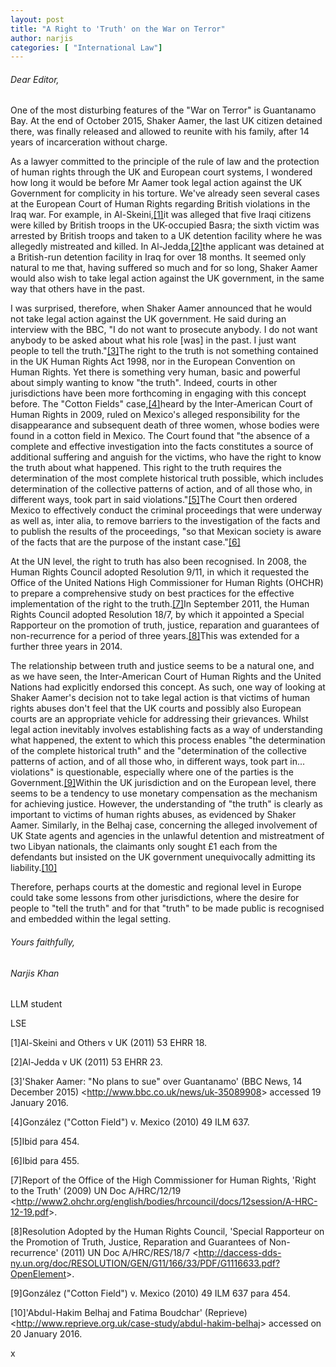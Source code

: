 ```yaml
---
layout: post
title: "A Right to 'Truth' on the War on Terror"
author: narjis
categories: [ "International Law"]
---
```


###### Dear Editor,

One of the most disturbing features of the "War on Terror" is Guantanamo Bay. At the end of October 2015, Shaker Aamer, the last UK citizen detained there, was finally released and allowed to reunite with his family, after 14 years of incarceration without charge.

As a lawyer committed to the principle of the rule of law and the protection of human rights through the UK and European court systems, I wondered how long it would be before Mr Aamer took legal action against the UK Government for complicity in his torture. We've already seen several cases at the European Court of Human Rights regarding British violations in the Iraq war. For example, in Al-Skeini,[[1]](https://www.lselawreview.com/blank-ebhtd)it was alleged that five Iraqi citizens were killed by British troops in the UK-occupied Basra; the sixth victim was arrested by British troops and taken to a UK detention facility where he was allegedly mistreated and killed. In Al-Jedda,[[2]](https://www.lselawreview.com/blank-ebhtd)the applicant was detained at a British-run detention facility in Iraq for over 18 months. It seemed only natural to me that, having suffered so much and for so long, Shaker Aamer would also wish to take legal action against the UK government, in the same way that others have in the past.

I was surprised, therefore, when Shaker Aamer announced that he would not take legal action against the UK government. He said during an interview with the BBC, "I do not want to prosecute anybody. I do not want anybody to be asked about what his role [was] in the past. I just want people to tell the truth."[[3]](https://www.lselawreview.com/blank-ebhtd)The right to the truth is not something contained in the UK Human Rights Act 1998, nor in the European Convention on Human Rights. Yet there is something very human, basic and powerful about simply wanting to know "the truth". Indeed, courts in other jurisdictions have been more forthcoming in engaging with this concept before. The "Cotton Fields" case,[[4]](https://www.lselawreview.com/blank-ebhtd)heard by the Inter-American Court of Human Rights in 2009, ruled on Mexico's alleged responsibility for the disappearance and subsequent death of three women, whose bodies were found in a cotton field in Mexico. The Court found that "the absence of a complete and effective investigation into the facts constitutes a source of additional suffering and anguish for the victims, who have the right to know the truth about what happened. This right to the truth requires the determination of the most complete historical truth possible, which includes determination of the collective patterns of action, and of all those who, in different ways, took part in said violations."[[5]](https://www.lselawreview.com/blank-ebhtd)The Court then ordered Mexico to effectively conduct the criminal proceedings that were underway as well as, inter alia, to remove barriers to the investigation of the facts and to publish the results of the proceedings, "so that Mexican society is aware of the facts that are the purpose of the instant case."[[6]](https://www.lselawreview.com/blank-ebhtd)

At the UN level, the right to truth has also been recognised. In 2008, the Human Rights Council adopted Resolution 9/11, in which it requested the Office of the United Nations High Commissioner for Human Rights (OHCHR) to prepare a comprehensive study on best practices for the effective implementation of the right to the truth.[[7]](https://www.lselawreview.com/blank-ebhtd)In September 2011, the Human Rights Council adopted Resolution 18/7, by which it appointed a Special Rapporteur on the promotion of truth, justice, reparation and guarantees of non-recurrence for a period of three years.[[8]](https://www.lselawreview.com/blank-ebhtd)This was extended for a further three years in 2014.

The relationship between truth and justice seems to be a natural one, and as we have seen, the Inter-American Court of Human Rights and the United Nations had explicitly endorsed this concept. As such, one way of looking at Shaker Aamer's decision not to take legal action is that victims of human rights abuses don't feel that the UK courts and possibly also European courts are an appropriate vehicle for addressing their grievances. Whilst legal action inevitably involves establishing facts as a way of understanding what happened, the extent to which this process enables "the determination of the complete historical truth" and the "determination of the collective patterns of action, and of all those who, in different ways, took part in... violations" is questionable, especially where one of the parties is the Government.[[9]](https://www.lselawreview.com/blank-ebhtd)Within the UK jurisdiction and on the European level, there seems to be a tendency to use monetary compensation as the mechanism for achieving justice. However, the understanding of "the truth" is clearly as important to victims of human rights abuses, as evidenced by Shaker Aamer. Similarly, in the Belhaj case, concerning the alleged involvement of UK State agents and agencies in the unlawful detention and mistreatment of two Libyan nationals, the claimants only sought £1 each from the defendants but insisted on the UK government unequivocally admitting its liability.[[10]](https://www.lselawreview.com/blank-ebhtd)

Therefore, perhaps courts at the domestic and regional level in Europe could take some lessons from other jurisdictions, where the desire for people to "tell the truth" and for that "truth" to be made public is recognised and embedded within the legal setting.

###### Yours faithfully,

###### Narjis Khan

LLM student

LSE

[1]Al-Skeini and Others v UK (2011) 53 EHRR 18.

[2]Al-Jedda v UK (2011) 53 EHRR 23.

[3]'Shaker Aamer: "No plans to sue" over Guantanamo' (BBC News, 14 December 2015) <<http://www.bbc.co.uk/news/uk-35089908>> accessed 19 January 2016.

[4]González ("Cotton Field") v. Mexico (2010) 49 ILM 637.

[5]Ibid para 454.

[6]Ibid para 455.

[7]Report of the Office of the High Commissioner for Human Rights, 'Right to the Truth' (2009) UN Doc A/HRC/12/19 <<http://www2.ohchr.org/english/bodies/hrcouncil/docs/12session/A-HRC-12-19.pdf>>.

[8]Resolution Adopted by the Human Rights Council, 'Special Rapporteur on the Promotion of Truth, Justice, Reparation and Guarantees of Non-recurrence' (2011) UN Doc A/HRC/RES/18/7 <<http://daccess-dds-ny.un.org/doc/RESOLUTION/GEN/G11/166/33/PDF/G1116633.pdf?OpenElement>>.

[9]González ("Cotton Field") v. Mexico (2010) 49 ILM 637 para 454.

[10]'Abdul-Hakim Belhaj and Fatima Boudchar' (Reprieve) <<http://www.reprieve.org.uk/case-study/abdul-hakim-belhaj>> accessed on 20 January 2016.

x
